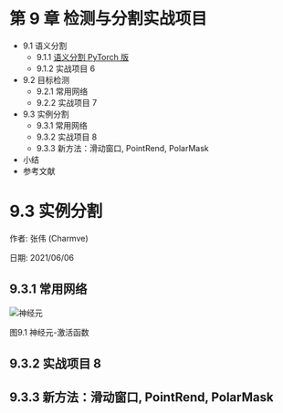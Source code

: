 # 第 9 章 检测与分割实战项目

  - 9.1 语义分割
    - 9.1.1 [语义分割 PyTorch 版](https://github.com/Charmve/Semantic-Segmentation-PyTorch)
    - 9.1.2 实战项目 6 
  - 9.2 目标检测
    - 9.2.1 常用网络
    - 9.2.2 实战项目 7 
  - 9.3 实例分割 
    - 9.3.1 常用网络 
    - 9.3.2 实战项目 8
    - 9.3.3 新方法：滑动窗口, PointRend, PolarMask
  - 小结
  - 参考文献

# 9.3 实例分割

作者: 张伟 (Charmve)

日期: 2021/06/06


## 9.3.1 常用网络 

![神经元](../../res/static/neure.jpg)

图9.1 神经元-激活函数

## 9.3.2 实战项目 8 


## 9.3.3 新方法：滑动窗口, PointRend, PolarMask

